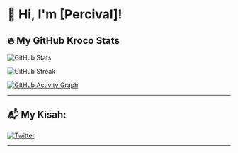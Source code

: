 # 👋 Hi, I'm [Percival]!

## 🔥 My GitHub Kroco Stats
![GitHub Stats](https://github-readme-stats.vercel.app/api?username=pppercivalll&show_icons=true&theme=tokyonight)

![GitHub Streak](https://github-readme-streak-stats.herokuapp.com/?user=pppercivalll&theme=tokyonight)

[![GitHub Activity Graph](https://github-readme-activity-graph.vercel.app/graph?username=pppercivalll&theme=react-dark)](https://github.com/ashutosh00710/github-readme-activity-graph)

---

## 📬 My Kisah:
[![Twitter](https://img.shields.io/badge/-Twitter-blue?style=flat&logo=twitter)](https://twitter.com/pppercivalll)

---


